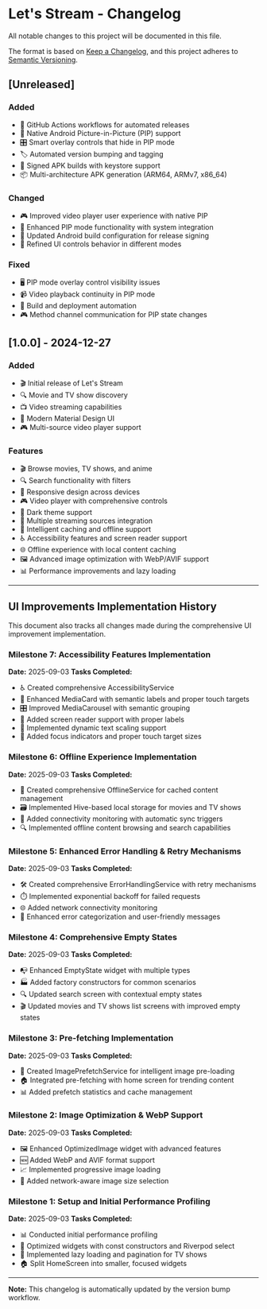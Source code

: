 # Let's Stream - Changelog

All notable changes to this project will be documented in this file.

The format is based on [Keep a Changelog](https://keepachangelog.com/en/1.0.0/),
and this project adheres to [Semantic Versioning](https://semver.org/spec/v2.0.0.html).

## [Unreleased]

### Added
- 🚀 GitHub Actions workflows for automated releases
- 📱 Native Android Picture-in-Picture (PIP) support
- 🎛️ Smart overlay controls that hide in PIP mode
- 🏷️ Automated version bumping and tagging
- 🔨 Signed APK builds with keystore support
- 📦 Multi-architecture APK generation (ARM64, ARMv7, x86_64)

### Changed
- 🎮 Improved video player user experience with native PIP
- 📱 Enhanced PIP mode functionality with system integration
- 🔧 Updated Android build configuration for release signing
- 🎯 Refined UI controls behavior in different modes

### Fixed
- 🖥️ PIP mode overlay control visibility issues
- 📹 Video playback continuity in PIP mode
- 🔄 Build and deployment automation
- 🎮 Method channel communication for PIP state changes

## [1.0.0] - 2024-12-27

### Added
- 🎬 Initial release of Let's Stream
- 🔍 Movie and TV show discovery
- 📺 Video streaming capabilities
- 🎨 Modern Material Design UI
- 🎮 Multi-source video player support

### Features
- 🎬 Browse movies, TV shows, and anime
- 🔍 Search functionality with filters
- 📱 Responsive design across devices
- 🎮 Video player with comprehensive controls
- 🌙 Dark theme support
- 📡 Multiple streaming sources integration
- 💾 Intelligent caching and offline support
- ♿ Accessibility features and screen reader support
- 🌐 Offline experience with local content caching
- 🖼️ Advanced image optimization with WebP/AVIF support
- 📊 Performance improvements and lazy loading

---

## UI Improvements Implementation History

This document also tracks all changes made during the comprehensive UI improvement implementation.

### Milestone 7: Accessibility Features Implementation
**Date:** 2025-09-03
**Tasks Completed:**
- ♿ Created comprehensive AccessibilityService
- 🎯 Enhanced MediaCard with semantic labels and proper touch targets
- 🎛️ Improved MediaCarousel with semantic grouping
- 📢 Added screen reader support with proper labels
- 📏 Implemented dynamic text scaling support
- 🎯 Added focus indicators and proper touch target sizes

### Milestone 6: Offline Experience Implementation  
**Date:** 2025-09-03
**Tasks Completed:**
- 💾 Created comprehensive OfflineService for cached content management
- 🗃️ Implemented Hive-based local storage for movies and TV shows
- 📡 Added connectivity monitoring with automatic sync triggers
- 🔍 Implemented offline content browsing and search capabilities

### Milestone 5: Enhanced Error Handling & Retry Mechanisms
**Date:** 2025-09-03
**Tasks Completed:**
- 🛠️ Created comprehensive ErrorHandlingService with retry mechanisms
- ⏱️ Implemented exponential backoff for failed requests
- 🌐 Added network connectivity monitoring
- 📝 Enhanced error categorization and user-friendly messages

### Milestone 4: Comprehensive Empty States
**Date:** 2025-09-03
**Tasks Completed:**
- 📭 Enhanced EmptyState widget with multiple types
- 🏭 Added factory constructors for common scenarios
- 🔍 Updated search screen with contextual empty states
- 🎬 Updated movies and TV shows list screens with improved empty states

### Milestone 3: Pre-fetching Implementation
**Date:** 2025-09-03
**Tasks Completed:**
- 🚀 Created ImagePrefetchService for intelligent image pre-loading
- 🏠 Integrated pre-fetching with home screen for trending content
- 📊 Added prefetch statistics and cache management

### Milestone 2: Image Optimization & WebP Support
**Date:** 2025-09-03
**Tasks Completed:**
- 🖼️ Enhanced OptimizedImage widget with advanced features
- 🆕 Added WebP and AVIF format support
- 📈 Implemented progressive image loading
- 📡 Added network-aware image size selection

### Milestone 1: Setup and Initial Performance Profiling
**Date:** 2025-09-03
**Tasks Completed:**
- 📊 Conducted initial performance profiling
- 🎯 Optimized widgets with const constructors and Riverpod select
- 📜 Implemented lazy loading and pagination for TV shows
- 🏠 Split HomeScreen into smaller, focused widgets

---

**Note:** This changelog is automatically updated by the version bump workflow.